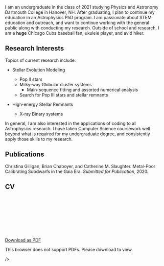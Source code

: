 I am an undergraduate in the class of 2021 studying Physics and Astronomy Dartmouth College in Hanover, NH. After graduating, I plan to continue my education in an Astrophysics PhD program. I am passionate about STEM education and outreach, and want to continue working with the general public along with conducting my research. Outside of school and research, I am a **huge** Chicago Cubs baseball fan, ukulele player, and avid hiker.


## Research Interests

Topics of current research include:

* Stellar Evolution Modeling
    * Pop II stars
    * Milky-way Globular cluster systems
        * Main-sequence fitting and assorted numerical analysis
    * Search for Pop III stars and stellar remnants
    
* High-energy Stellar Remnants
    * X-ray Binary systems
    
In general, I am also interested in the applications of coding to all Astrophysics research. I have taken Computer Science coursework well beyond what is required for my undergraduate degree, and consistently apply those skills to my research.

## Publications

Christina Gilligan, Brian Chaboyer, and Catherine M. Slaughter. Metal-Poor Calibrating Subdwarfs in the Gaia Era. *Submitted for Publication*, 2020.

## CV

[Download as PDF](https://github.com/catieslaughts/catieslaughts.github.io/raw/master/WebsiteCV.pdf)
<object data="websitecvpg1" type="application/jpg" width="100%" height="700px">
    <embed src="https://github.com/catieslaughts/catieslaughts.github.io/raw/master/WebsiteCV.pdf">
        <p>This browser does not support PDFs. Please download to view.</p>
    />
</object>



<!--For more details see [GitHub Flavored Markdown](https://guides.github.com/features/mastering-markdown/).-->
